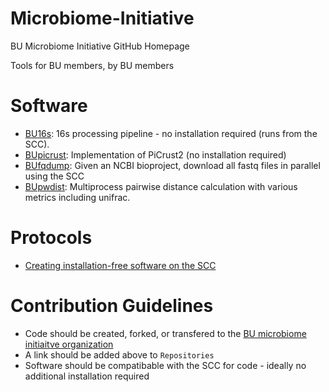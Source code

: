 # Microbiome-Initiative
BU Microbiome Initiative GitHub Homepage

Tools for BU members, by BU members

# Software
- [BU16s](https://github.com/Boston-University-Microbiome-Initiative/BU16s): 16s processing pipeline - no installation required (runs from the SCC).
- [BUpicrust](https://github.com/Boston-University-Microbiome-Initiative/BUpicrust): Implementation of PiCrust2 (no installation required)
- [BUfqdump](https://github.com/Boston-University-Microbiome-Initiative/BUfqdump): Given an NCBI bioproject, download all fastq files in parallel using the SCC
- [BUpwdist](https://github.com/Boston-University-Microbiome-Initiative/BUpwdist): Multiprocess pairwise distance calculation with various metrics including unifrac.

# Protocols
- [Creating installation-free software on the SCC](https://github.com/Boston-University-Microbiome-Initiative/Microbiome-Initiative/wiki/Creating-installation-free-software-on-the-SCC)
# Contribution Guidelines
- Code should be created, forked, or transfered to the [BU microbiome initiaitve organization](https://github.com/Boston-University-Microbiome-Initiative/)
- A link should be added above to `Repositories`
- Software should be compatibable with the SCC for code - ideally no additional installation required

